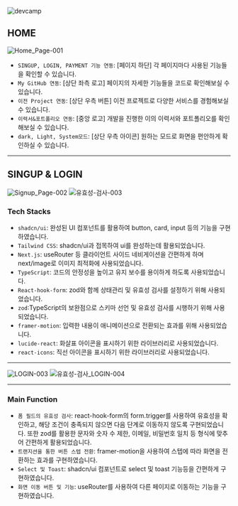 ![devcamp](https://github.com/webcreastory/dev-camp-2/assets/137463073/604300ec-9263-4cca-bea4-ccb85aadf5cd)

## HOME

![Home_Page-001](https://github.com/webcreastory/dev-camp-2/assets/137463073/86df0515-8ccf-4bfd-81f0-78601c37fe72)

- `SINGUP, LOGIN, PAYMENT 기능 연동`: [페이지 하단] 각 페이지마다 사용된 기능들을 확인할 수 있습니다.
- `My GitHub 연동`: [상단 좌측 로고] 페이지의 자세한 기능들을 코드로 확인해보실 수 있습니다.
- `이전 Project 연동`: [상단 우측 버튼] 이전 프로젝트로 다양한 서비스를 경험해보실 수 있습니다.
- `이력서&포트폴리오 연동`: [중앙 로고] 개발을 진행한 이의 이력서와 포트폴리오를 확인해보실 수 있습니다.
- `dark, Light, System모드`: [상단 우측 아이콘] 원하는 모드로 화면을 편안하게 확인하실 수 있습니다.

---

## SINGUP & LOGIN

![Signup_Page-002](https://github.com/webcreastory/dev-camp-2/assets/137463073/761a534c-f16b-4a7d-b29d-6f6ec2cadd16)
![유효성-검사-003](https://github.com/webcreastory/dev-camp-2/assets/137463073/1e5a25cf-b9fc-4357-ad23-10e4dd15a0fc)

### Tech Stacks

- `shadcn/ui`: 완성된 UI 컴포넌트를 활용하여 button, card, input 등의 기능을 구현하였습니다.
- `Tailwind CSS`: shadcn/ui과 접목하여 ui를 완성하는데 활용되었습니다.
- `Next.js`:  useRouter 등 클라이언트 사이드 네비게이션을 간편하게 하며 next/image로 이미지 최적화에 사용되었습니다.
- `TypeScript`:  코드의 안정성을 높이고 유지 보수를 용이하게 하도록 사용되었습니다.
- `React-hook-form`: zod와 함께 상태관리 및 유효성 검사를 설정하기 위해 사용되었습니다.
- `zod`:TypeScript의 보완점으로 스키마 선언 및 유효성 검사를 시행하기 위해 사용되었습니다.
- `framer-motion`: 입력한 내용이 애니메이션으로 전환되는 효과를 위해 사용되었습니다.
- `lucide-react`: 화살표 아이콘을 표시하기 위한 라이브러리로 사용되었습니다.
- `react-icons`: 직선 아이콘을 표시하기 위한 라이브러리로 사용되었습니다.

---

![LOGIN-003](https://github.com/webcreastory/dev-camp-2/assets/137463073/65b4f95f-f9cb-40c3-a45e-bb74f688068b)
![유효성-검사_LOGIN-004](https://github.com/webcreastory/dev-camp-2/assets/137463073/2e38381f-da21-4e2d-9d8c-070e6f894ef9)

---

### Main Function

- `폼 필드의 유효성 검사`: react-hook-form의 form.trigger를 사용하여 유효성을 확인하고, 해당 조건이 충족되지 않으면 다음 단계로 이동하지 않도록 구현되었습니다. 또한 zod를 활용한 문자와 숫자 수 제한, 이메일, 비밀번호 일치 등 형식에 맞추어 간편하게 활용되었습니다.
- `트랜지션을 통한 버튼 스텝 전환`: framer-motion을 사용하여 스텝에 따라 화면을 전환하는 효과를 구현하였습니다.
- `Select 및 Toast`: shadcn/ui 컴포넌트로 select 및 toast 기능등을 간편하게 구현하였습니다.
- `화면 이동 버튼 및 기능`: useRouter를 사용하여 다른 페이지로 이동하는 기능을 구현하였습니다.